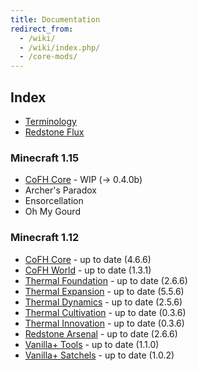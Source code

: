 ```yaml
---
title: Documentation
redirect_from:
  - /wiki/
  - /wiki/index.php/
  - /core-mods/
---
```


Index
-----

* [Terminology](terminology/)
* [Redstone Flux](redstone-flux/)

<!-- Arrow symbol: → -->

### Minecraft 1.15
* [CoFH Core](1.15/cofh-core/) - <span class="uk-text-small uk-text-warning">WIP (→ 0.4.0b)</span>
* <a class="uk-text-danger">Archer's Paradox</a>
* <a class="uk-text-danger">Ensorcellation</a>
* <a class="uk-text-danger">Oh My Gourd</a>

### Minecraft 1.12
* [CoFH Core](1.12/cofh-core/) - <span class="uk-text-small uk-text-success">up to date (4.6.6)</span>
* [CoFH World](1.12/cofh-world/) - <span class="uk-text-small uk-text-success">up to date (1.3.1)</span>
* [Thermal Foundation](1.12/thermal-foundation/) - <span class="uk-text-small uk-text-success">up to date (2.6.6)</span>
* [Thermal Expansion](1.12/thermal-expansion/) - <span class="uk-text-small uk-text-success">up to date (5.5.6)</span>
* [Thermal Dynamics](1.12/thermal-dynamics/) - <span class="uk-text-small uk-text-success">up to date (2.5.6)</span>
* [Thermal Cultivation](1.12/thermal-cultivation/) - <span class="uk-text-small uk-text-success">up to date (0.3.6)</span>
* [Thermal Innovation](1.12/thermal-innovation/) - <span class="uk-text-small uk-text-success">up to date (0.3.6)</span>
* [Redstone Arsenal](1.12/redstone-arsenal/) - <span class="uk-text-small uk-text-success">up to date (2.6.6)</span>
* [Vanilla+ Tools](1.12/vanillaplus-tools/) - <span class="uk-text-small uk-text-success">up to date (1.1.0)</span>
* [Vanilla+ Satchels](1.12/vanillaplus-satchels/) - <span class="uk-text-small uk-text-success">up to date (1.0.2)</span>
